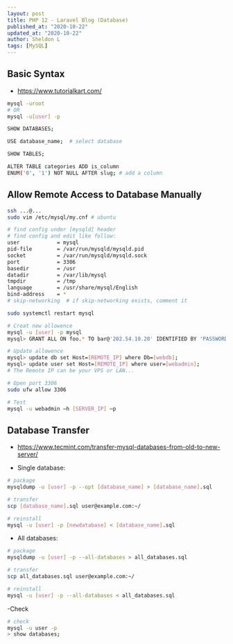 ```yaml
---
layout: post
title: PHP 12 - Laravel Blog (Database)
published_at: "2020-10-22"
updated_at: "2020-10-22"
author: Sheldon L
tags: [MySQL]
---
```



## Basic Syntax

- <https://www.tutorialkart.com/>

```bash
mysql -uroot
# OR
mysql -u[user] -p
```

```bash
SHOW DATABASES;

USE database_name;  # select database

SHOW TABLES;

ALTER TABLE categories ADD is_column 
ENUM('0', '1') NOT NULL AFTER slug; # add a column
```


## Allow Remote Access to Database Manually

```bash
ssh ...@...
sudo vim /etc/mysql/my.cnf # ubuntu

# find config under [mysqld] header
# find config and edit like follow:
user            = mysql
pid-file        = /var/run/mysqld/mysqld.pid
socket          = /var/run/mysqld/mysqld.sock
port            = 3306
basedir         = /usr
datadir         = /var/lib/mysql
tmpdir          = /tmp
language        = /usr/share/mysql/English
bind-address    = *
# skip-networking  # if skip-networking exists, comment it

sudo systemctl restart mysql

# Creat new allowence
mysql -u [user] -p mysql
mysql> GRANT ALL ON foo.* TO bar@'202.54.10.20' IDENTIFIED BY 'PASSWORD';

# Update allowence
mysql> update db set Host=[REMOTE_IP] where Db=[webdb];
mysql> update user set Host=[REMOTE_IP] where user=[webadmin];
# The Remote IP can be your VPS or LAN...

# Open port 3306
sudo ufw allow 3306

# Test
mysql -u webadmin –h [SERVER_IP] –p
```

## Database Transfer

- <https://www.tecmint.com/transfer-mysql-databases-from-old-to-new-server/>

- Single database:

```bash
# package
mysqldump -u [user] -p --opt [database_name] > [database_name].sql

# transfer
scp [database_name].sql user@example.com:~/

# reinstall
mysql -u [user] -p [newdatabase] < [database_name].sql
```

- All databases:

```bash
# package
mysqldump -u [user] -p --all-databases > all_databases.sql

# transfer
scp all_databases.sql user@example.com:~/

# reinstall
mysql -u [user] -p --all-databases < all_databases.sql
```

-Check

```bash
# check
mysql -u user -p
> show databases;
```
